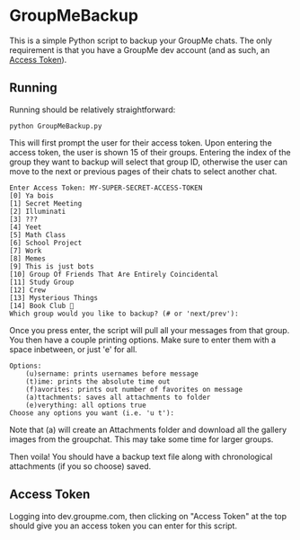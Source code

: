 # GroupMeBackup

This is a simple Python script to backup your GroupMe chats. The only requirement is that you have a GroupMe dev account (and as such, an [Access Token](##Access-Token)).

## Running

Running should be relatively straightforward:
```
python GroupMeBackup.py
```
This will first prompt the user for their access token. Upon entering the access token, the user is shown 15 of their groups. 
Entering the index of the group they want to backup will select that group ID, otherwise the user can move to the next or previous pages of their chats to select another chat. 

```
Enter Access Token: MY-SUPER-SECRET-ACCESS-TOKEN
[0] Ya bois
[1] Secret Meeting
[2] Illuminati
[3] ???
[4] Yeet
[5] Math Class
[6] School Project
[7] Work 
[8] Memes
[9] This is just bots
[10] Group Of Friends That Are Entirely Coincidental
[11] Study Group
[12] Crew
[13] Mysterious Things
[14] Book Club 📖
Which group would you like to backup? (# or 'next/prev'): 
```

Once you press enter, the script will pull all your messages from that group. 
You then have a couple printing options. Make sure to enter them with a space inbetween, or just 'e' for all. 

```
Options:
    (u)sername: prints usernames before message
    (t)ime: prints the absolute time out
    (f)avorites: prints out number of favorites on message
    (a)ttachments: saves all attachments to folder
    (e)verything: all options true
Choose any options you want (i.e. 'u t'): 
```

Note that (a) will create an Attachments folder and download all the gallery images from the groupchat. This may take some time for larger groups.

Then voila! You should have a backup text file along with chronological attachments (if you so choose) saved. 

## Access Token

Logging into dev.groupme.com, then clicking on "Access Token" at the top should give you an access token you can enter for this script. 
